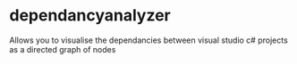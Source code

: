 dependancyanalyzer
==================

Allows you to visualise the dependancies between visual studio c# projects as a directed graph of nodes